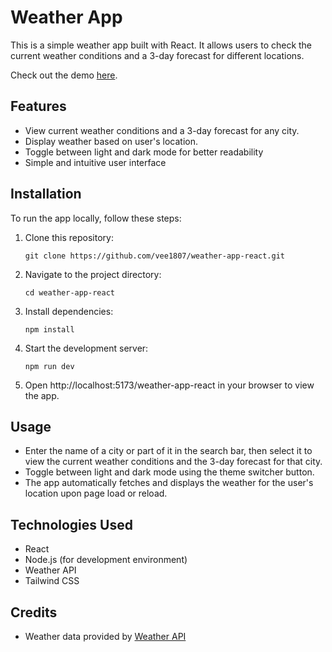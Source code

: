 # Weather App

This is a simple weather app built with React. It allows users to check the current weather conditions and a 3-day forecast for different locations.

Check out the demo [here](https://vanykardjikian.github.io/weather-app-react/).

## Features

- View current weather conditions and a 3-day forecast for any city.
- Display weather based on user's location.
- Toggle between light and dark mode for better readability
- Simple and intuitive user interface



## Installation

To run the app locally, follow these steps:

1. Clone this repository:

    ```
    git clone https://github.com/vee1807/weather-app-react.git
    ```

2. Navigate to the project directory:

    ```
    cd weather-app-react
    ```

3. Install dependencies:

    ```
    npm install
    ```

4. Start the development server:

    ```
    npm run dev
    ```

5. Open http://localhost:5173/weather-app-react in your browser to view the app.

## Usage

- Enter the name of a city or part of it in the search bar, then select it to view the current weather conditions and the 3-day forecast for that city.
- Toggle between light and dark mode using the theme switcher button.
- The app automatically fetches and displays the weather for the user's location upon page load or reload.


## Technologies Used

- React
- Node.js (for development environment)
- Weather API
- Tailwind CSS

## Credits

- Weather data provided by [Weather API](https://www.weatherapi.com/)

